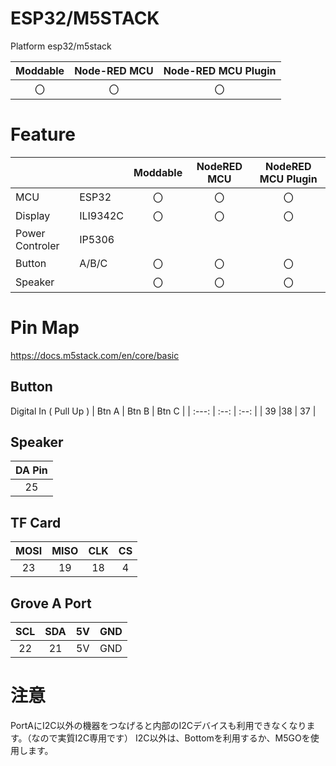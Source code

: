 # ESP32/M5STACK
Platform esp32/m5stack

|Moddable|Node-RED MCU|Node-RED MCU Plugin|
|:--:|:--:|:--:|
|〇|〇|〇|

# Feature
| | | Moddable | NodeRED MCU | NodeRED MCU Plugin|
|:--|:--|:--: |:--: |:--:|
| MCU | ESP32 | 〇 | 〇 | 〇 |  
| Display | ILI9342C | 〇   | 〇   | 〇   |
|Power Controler|IP5306||||
| Button  | A/B/C | 〇  | 〇  | 〇  |
| Speaker |     | 〇 | 〇 | 〇 |

# Pin Map
https://docs.m5stack.com/en/core/basic

## Button 
Digital In ( Pull Up )
| Btn A | Btn B | Btn C |
| :---: | :--: | :--: |
| 39  |38  | 37 |

## Speaker
| DA Pin |
| :----: |
| 25     |

## TF Card
| MOSI | MISO | CLK | CS  |
| :--: | :--: | :-: | :-: |
| 23   | 19   | 18  | 4   |

## Grove A Port
| SCL | SDA | 5V  | GND |
| :-: | :-: | :-: | :-: |
| 22  | 21  | 5V  | GND |

# 注意
PortAにI2C以外の機器をつなげると内部のI2Cデバイスも利用できなくなります。（なので実質I2C専用です）
I2C以外は、Bottomを利用するか、M5GOを使用します。


